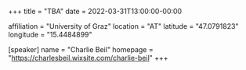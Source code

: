 +++
title = "TBA"
date = 2022-03-31T13:00:00-00:00

affiliation = "University of Graz"
location = "AT"
latitude = "47.0791823"
longitude = "15.4484899"

[speaker]
  name = "Charlie Beil"
  homepage = "https://charlesbeil.wixsite.com/charlie-beil"
+++
